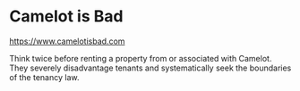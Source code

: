 # Camelot is Bad
https://www.camelotisbad.com

Think twice before renting a property from or associated with Camelot. They severely disadvantage tenants and systematically seek the boundaries of the tenancy law.
